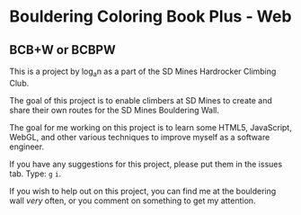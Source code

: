 # Bouldering Coloring Book Plus - Web
## BCB+W or BCBPW

This is a project by log<sub>a</sub>n as a part of the SD Mines Hardrocker Climbing Club. 

The goal of this project is to enable climbers at SD Mines to create and share their own routes for the SD Mines Bouldering Wall.

The goal for me working on this project is to learn some HTML5, JavaScript, WebGL, and other various techniques to improve myself as a software engineer.

If you have any suggestions for this project, please put them in the issues tab. Type: `g` `i`.

If you wish to help out on this project, you can find me at the bouldering wall *very* often, or you comment on something to get my attention.

